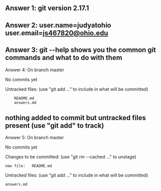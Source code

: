 Answer 1: 
git version 2.17.1
---------------------------------------------------------------------------------------------------
Answer 2:
user.name=judyatohio
user.email=js467820@ohio.edu
---------------------------------------------------------------------------------------------------
Answer 3:
git --help shows you the common git commands and what to do with them
---------------------------------------------------------------------------------------------------
Answer 4:
On branch master

No commits yet

Untracked files:
  (use "git add <file>..." to include in what will be committed)

        README.md
        answers.md

nothing added to commit but untracked files present (use "git add" to track)
---------------------------------------------------------------------------------------------------
Answer 5:
On branch master

No commits yet

Changes to be committed:
  (use "git rm --cached <file>..." to unstage)

	new file:   README.md

Untracked files:
  (use "git add <file>..." to include in what will be committed)

	answers.md

